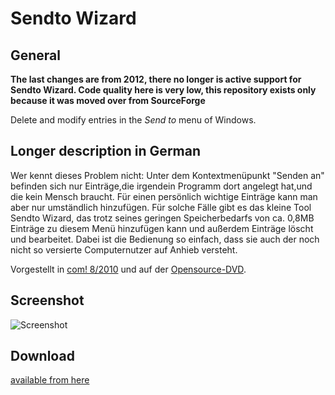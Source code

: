 # Sendto Wizard
## General
**The last changes are from 2012, there no longer is active support for Sendto Wizard. Code quality here is very low, this repository exists only because it was moved over from SourceForge**

Delete and modify entries in the *Send to* menu of Windows.

## Longer description in German

Wer kennt dieses Problem nicht: Unter dem Kontextmenüpunkt "Senden an" befinden sich nur Einträge,die irgendein Programm dort angelegt hat,und die kein Mensch braucht. Für einen persönlich wichtige Einträge kann man aber nur umständlich hinzufügen. Für solche Fälle gibt es das kleine Tool Sendto Wizard, das trotz seines geringen Speicherbedarfs von ca. 0,8MB Einträge zu diesem Menü hinzufügen kann und außerdem Einträge löscht und bearbeitet. Dabei ist die Bedienung so einfach, dass sie auch der noch nicht so versierte Computernutzer auf Anhieb versteht.

Vorgestellt in [com! 8/2010](http://hefte.com-magazin.de/uploads/tx_commagdb/2010-08_Top_10_des_Monats.pdf) und auf der [Opensource-DVD](http://www.opensource-dvd.de/programme/sendtowizard.htm).

## Screenshot
![Screenshot](http://m-schwarz.net/blog/wp-content/uploads/2017/03/screenshot_1.3.png "Screenshot")

## Download
[available from here](https://github.com/michael-schwarz/sendto-wizard/releases)
